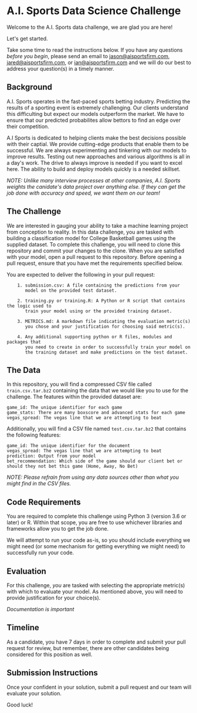# A.I. Sports Data Science Challenge
Welcome to the A.I. Sports data challenge, we are glad you are here! 

Let's get started. 

Take some time to read the instructions below. If you have
any questions _before you begin_, please send an email to 
[jason@aisportsfirm.com](mailto:jason@aisportsfirm.com), [jared@aisportsfirm.com](mailto:jared@aisportsfirm.com), or [ian@aisportsfirm.com](mailto:ian@aisportsfirm.com) and we will do our best to address your question(s) in a timely manner.



## Background
A.I. Sports operates in the fast-paced sports betting industry. Predicting the results of a sporting event is extremely challenging. Our clients understand this difficulting but expect our models outperform the market. We have to ensure that our predicted probabilites allow bettors to find an edge over their competition.

A.I Sports is dedicated to helping clients make the best decisions possible with their captial. We provide cutting-edge products that enable them to be successful. We are always experimenting and tinkering with our models to improve results. Testing out new approaches and various algorithms is all in a day's work. The drive to always improve is needed if you want to excel here. The ability to build and deploy models quickly is a needed skillset.

_NOTE: Unlike many interview processes at other companies, A.I. Sports weights the canidate's data project over anything else. If they can get the job done with accuracy and speed, we want them on our team!_


## The Challenge
We are interested in gauging your ability to take a machine learning project from conception to reality. In this data challenge, you are tasked with building a classification model for College Basketball games using the supplied dataset. To complete this challenge, you will need to clone this repository and commit your changes to the clone. When you are satisfied with your model, open a pull request to this repository. Before opening a pull request, ensure that you have met the requirements specified below.

You are expected to deliver the following in your pull request:

```
    1. submission.csv: A file containing the predictions from your
       model on the provided test dataset.
       
    2. training.py or training.R: A Python or R script that contains the logic used to
       train your model using or the provided training dataset.
       
    3. METRICS.md: A markdown file indicating the evaluation metric(s) 
       you chose and your justification for choosing said metric(s).
       
    4. Any additional supporting python or R files, modules and packages that
       you need to create in order to successfully train your model on
       the training dataset and make predictions on the test dataset.
```


## The Data
In this repository, you will find a compressed CSV file called 
`train.csv.tar.bz2` 
containing the data that we would like you to use for the challenge. 
The features within the provided dataset are:
```
game_id: The unique identifier for each game
game_stats: There are many boxscore and advanced stats for each game
vegas_spread: The vegas line that we are attempting to beat
```

Additionally, you will find a CSV file named `test.csv.tar.bz2` that
contains the following features:
```
game_id: The unique identifier for the document
vegas_spread: The vegas line that we are attempting to beat
prediction: Output from your model
bet_recommendation: Which side of the game should our client bet or should they not bet this game (Home, Away, No Bet)
```

_NOTE: Please refrain from using any data sources other than what you might find in the CSV files._ 

## Code Requirements
You are required to complete this challenge using Python 3 
(version 3.6 or later) or R. Within that scope, you are free to use whichever
libraries and frameworks allow you to get the job done.

We will attempt to run your code as-is, so you should include everything
we might need (or some mechanism for getting everything we might need)
to successfully run your code.

## Evaluation
For this challenge, _you_ are tasked with selecting the appropriate
metric(s) with which to evaluate your model. As mentioned above, you will
need to provide justification for your choice(s).

*Documentation is important*

## Timeline
As a candidate, you have 7 days in order to complete and submit your pull
request for review, but remember, there are other candidates being considered
for this position as well.

## Submission Instructions
Once your confident in your solution, submit a pull request and our team
will evaluate your solution.

Good luck!
